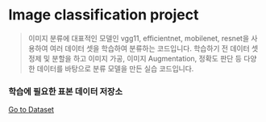# Image classification project
> 이미지 분류에 대표적인 모델인 vgg11, efficientnet, mobilenet, resnet을 사용하여 여러 데이터 셋을 학습하여 분류하는 코드입니다. 학습하기 전 데이터 셋 정제 및 분할을 하고 이미지 가공, 이미지 Augmentation, 정확도 판단 등 다양한 데이터를 바탕으로 분류 모델을 만든 실습 코드입니다.

### 학습에 필요한 표본 데이터 저장소
[Go to Dataset](https://drive.google.com/drive/folders/1NsxkHlgD2CjFbZwflCG6C3xHBlI_lZ5n?usp=drive_link)
